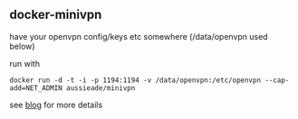## docker-minivpn

have your openvpn config/keys etc somewhere (/data/openvpn used below)

run with

```
docker run -d -t -i -p 1194:1194 -v /data/openvpn:/etc/openvpn --cap-add=NET_ADMIN aussieade/minivpn
```

see [blog](http://web.jellyade.org/posts/minivpn.html) for more details
